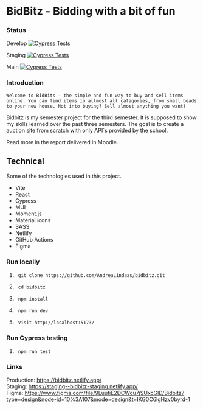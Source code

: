 # BidBitz - Bidding with a bit of fun

### Status

Develop
[![Cypress Tests](https://github.com/AndreaLindaas/bidbitz/actions/workflows/test.yml/badge.svg?branch=develop)](https://github.com/AndreaLindaas/bidbitz/actions/workflows/test.yml)

Staging [![Cypress Tests](https://github.com/AndreaLindaas/bidbitz/actions/workflows/test.yml/badge.svg?branch=staging)](https://github.com/AndreaLindaas/bidbitz/actions/workflows/test.yml)

Main [![Cypress Tests](https://github.com/AndreaLindaas/bidbitz/actions/workflows/test-main.yml/badge.svg?branch=main)](https://github.com/AndreaLindaas/bidbitz/actions/workflows/test-main.yml)

### Introduction

    Welcome to BidBits - the simple and fun way to buy and sell items online. You can find items in allmost all catagories, from small beads to your new house. Not into buying? Sell almost anything you want!

Bidbitz is my semester project for the third semester. It is supposed to show my skills learned over the past three semesters. The goal is to create a auction site from scratch with only API`s provided by the school.

Read more in the report delivered in Moodle.

## Technical

Some of the technologies used in this project.

- Vite
- React
- Cypress
- MUI
- Moment.js
- Material icons
- SASS
- Netlify
- GitHub Actions
- Figma

### Run locally

1.      git clone https://github.com/AndreaLindaas/bidbitz.git
2.      cd bidbitz
3.      npm install
4.      npm run dev
5.      Visit http://localhost:5173/

### Run Cypress testing

1.      npm run test

### Links

Production: https://bidbitz.netlify.app/  
Staging: https://staging--bidbitz-staging.netlify.app/  
Figma: https://www.figma.com/file/9LuutiE2DCWcu7jSUxcGlD/Bidbitz?type=design&node-id=10%3A107&mode=design&t=IKG0C6lgHzv0byrd-1
